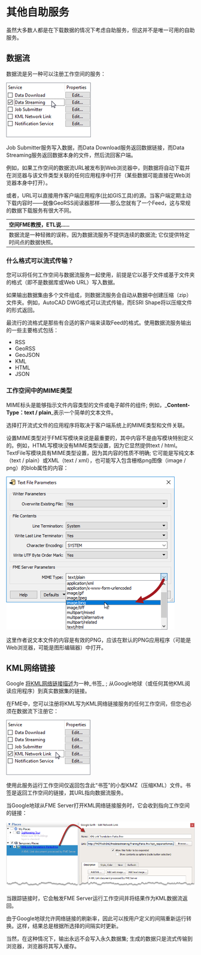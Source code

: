 # 其他自助服务

虽然大多数人都是在下载数据的情况下考虑自助服务，但这并不是唯一可用的自助服务。

## 数据流

数据流是另一种可以注册工作空间的服务：

[![](../.gitbook/assets/img3.009.datastreamingregistration.png)](https://github.com/xuhengxx/FMETraining-1/tree/f1cdae5373cf9425ee2d148732792713c9043d44/ServerAuthoring3SelfServeBasics/Images/Img3.009.DataStreamingRegistration.png)

Job Submitter服务写入数据，而Data Download服务返回数据链接，而Data Streaming服务返回数据本身的文件，然后流回客户端。

例如，如果工作空间的数据流URL被发布到Web浏览器中，则数据将自动下载并在浏览器与该文件类型关联的任何应用程序中打开（某些数据可能直接在Web浏览器本身中打开）。

或者，URL可以直接用作客户端应用程序\(比如GIS工具\)的源。当客户端定期主动下载内容时——就像GeoRSS阅读器那样——那么您就有了一个Feed，这与常规的数据下载服务有很大不同。

|  空间FME教授，ETL说...... |
| :--- |
|  数据流是一种轻微的误称，因为数据流服务不提供连续的数据流; 它仅提供特定时间点的数据快照。 |

### 什么格式可以流式传输？

您可以将任何工作空间与数据流服务一起使用，前提是它以基于文件或基于文件夹的格式（即不是数据库或Web URL）写入数据。

如果输出数据集由多个文件组成，则数据流服务会自动从数据中创建压缩（zip）文件夹。例如，AutoCAD DWG格式可以流式传输，而ESRI Shape将以压缩文件的形式返回。

最流行的流格式是那些有合适的客户端来读取Feed的格式。使用数据流服务输出的一些主要格式包括：

* RSS
* GeoRSS
* GeoJSON
* KML
* HTML
* JSON

### 工作空间中的MIME类型

MIME标头是能够指示文件内容类型的文件或电子邮件的组件; 例如，_**Content-Type：text / plain**_表示一个简单的文本文件。

选择打开流式文件的应用程序将取决于客户端系统上的MIME类型和文件关联。

设置MIME类型对于FME写模块来说是最重要的，其中内容不是由写模块特别定义的。例如，HTML写模块没有MIME类型设置，因为它显然提供text / html。TextFile写模块具有MIME类型设置，因为其内容的性质不明确; 它可能是写纯文本（text / plain）或XML（text / xml），也可能写入包含栅格png图像（image / png）的blob属性的内容：

[![](../.gitbook/assets/img3.010.textfilemimetype.png)](https://github.com/xuhengxx/FMETraining-1/tree/f1cdae5373cf9425ee2d148732792713c9043d44/ServerAuthoring3SelfServeBasics/Images/Img3.010.TextFileMimeType.png)

这里作者说文本文件的内容是有效的PNG，应该在默认的PNG应用程序（可能是Web浏览器，可能是图形编辑器）中打开。

## KML网络链接

Google [将KML网络链接描述](https://www.google.ca/earth/outreach/tutorials/network_link.html)为一种_书签_ ; 从Google地球（或任何其他KML阅读应用程序）到真实数据集的链接。

在FME中，您可以注册将KML写为KML网络链接服务的任何工作空间，但您也必须在数据流下注册它：

[![](../.gitbook/assets/img3.011.kmllinkregistration.png)](https://github.com/xuhengxx/FMETraining-1/tree/f1cdae5373cf9425ee2d148732792713c9043d44/ServerAuthoring3SelfServeBasics/Images/Img3.011.KMLLinkRegistration.png)

使用此服务运行工作空间仅返回包含此“书签”的小型KMZ（压缩KML）文件。书签是返回工作空间的链接，其URL指向数据流服务。

当Google地球从FME Server打开KML网络链接服务时，它会收到指向工作空间的链接：

[![](../.gitbook/assets/img3.012.kmllinkinge.png)](https://github.com/xuhengxx/FMETraining-1/tree/f1cdae5373cf9425ee2d148732792713c9043d44/ServerAuthoring3SelfServeBasics/Images/Img3.012.KMLLinkInGE.png)

当跟踪链接时，它会触发FME Server运行工作空间并将结果作为KML数据流返回。

由于Google地球允许网络链接的刷新率，因此可以按用户定义的间隔重新运行转换。这样，结果总是根据所选择的间隔实时更新。

当然，在这种情况下，输出永远不会写入永久数据集; 生成的数据只是流式传输到浏览器，浏览器将其写入缓存。

